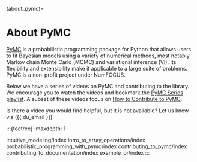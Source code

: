 (about_pymc)=
# About PyMC

[PyMC](https://www.pymc.io) is a probabilistic programming package for Python that allows users to fit Bayesian models using a variety of numerical methods, most notably Markov chain Monte Carlo (MCMC) and variational inference (VI). Its flexibility and extensibility make it applicable to a large suite of problems. PyMC is a non-profit project under NumFOCUS.

Below we have a series of videos on PyMC and contributing to the library. We encourage you to watch the videos and bookmark the [PyMC Series playlist](https://www.youtube.com/playlist?list=PLBKcU7Ik-ir99uTvN0315hIVLuyj4Q1Gt). A subset of these videos focus on [How to Contribute to PyMC](https://www.youtube.com/playlist?list=PLD1x-BW9UdeEPD_4E4VOcj0q66kQpdcKz).

Is there a video you would find helpful, but it is not available?  Let us know via ({{ du_email }}).

:::{toctree}
:maxdepth: 1

intuitive_modeling/index
intro_to_array_operations/index
probabilistic_programming_with_pymc/index
contributing_to_pymc/index
contributing_to_documentation/index
example_pr/index
:::
